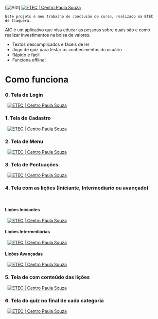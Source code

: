 

[![AIG](https://uploaddeimagens.com.br/images/001/715/840/full/aig-logo.jpg?1541707813)]
[![ETEC | Centro Paula Souza](https://uploaddeimagens.com.br/images/001/715/876/full/etec.jpg?1541708946)](https://www.cps.sp.gov.br) 

    Este projeto é meu trabalho de conclusão de curso, realizado na ETEC de Itaquera.
AIG é um aplicativo que visa educar as pessoas sobre quais são e como realizar investimentos na bolsa de valores.

  - Textos descomplicados e fáceis de ler
  - Jogo de quiz para testar os conhecimentos do usuário
  - Rápido e fácil
  - Funciona offline!



# Como funciona

### 0. Tela de Login
&nbsp;
[![ETEC | Centro Paula Souza](https://uploaddeimagens.com.br/images/001/715/853/full/login.jpeg?1541708225)](https://www.cps.sp.gov.br) 
&nbsp;
### 1. Tela de Cadastro
&nbsp;
[![ETEC | Centro Paula Souza](https://uploaddeimagens.com.br/images/001/715/948/full/45688007_2191957244406443_3021870420312719360_n.jpg?1541710884)](https://www.cps.sp.gov.br) 
&nbsp;
### 2. Tela de Menu
&nbsp;
[![ETEC | Centro Paula Souza](http://uploaddeimagens.com.br/images/001/858/394/full/WhatsApp_Image_2019-01-26_at_19.22.04%281%29.jpeg?1548537886)](https://www.cps.sp.gov.br) 
&nbsp;
### 3. Tela de Pontuações
&nbsp;
[![ETEC | Centro Paula Souza](http://uploaddeimagens.com.br/images/001/858/395/full/WhatsApp_Image_2019-01-26_at_19.22.04%282%29.jpeg?1548537888)](https://www.cps.sp.gov.br) 
&nbsp;
### 4. Tela com as lições (Iniciante, Intermediario ou avançado)
&nbsp;
#### Lições Iniciantes
&nbsp;
[![ETEC | Centro Paula Souza](https://uploaddeimagens.com.br/images/001/716/010/full/licaointermed.jpeg?1541713356)](https://www.cps.sp.gov.br) 
&nbsp;
&nbsp;
#### Lições Intermediárias 
&nbsp;
[![ETEC | Centro Paula Souza](https://uploaddeimagens.com.br/images/001/716/012/full/intermediario.jpeg?1541713365)](https://www.cps.sp.gov.br) 
&nbsp;
&nbsp;
#### Lições Avançadas
&nbsp;
[![ETEC | Centro Paula Souza](https://uploaddeimagens.com.br/images/001/716/013/full/avancado.jpeg?1541713366)](https://www.cps.sp.gov.br) 
&nbsp;
### 5. Tela de com conteúdo das lições
&nbsp;
[![ETEC | Centro Paula Souza](https://uploaddeimagens.com.br/images/001/715/856/full/licao.jpeg?1541708300)](https://www.cps.sp.gov.br) 
&nbsp;
### 6. Tela do quiz no final de cada categoria
&nbsp;
[![ETEC | Centro Paula Souza](https://uploaddeimagens.com.br/images/001/716/032/full/quiz.jpeg?1541714191)](https://www.cps.sp.gov.br) 
&nbsp;

